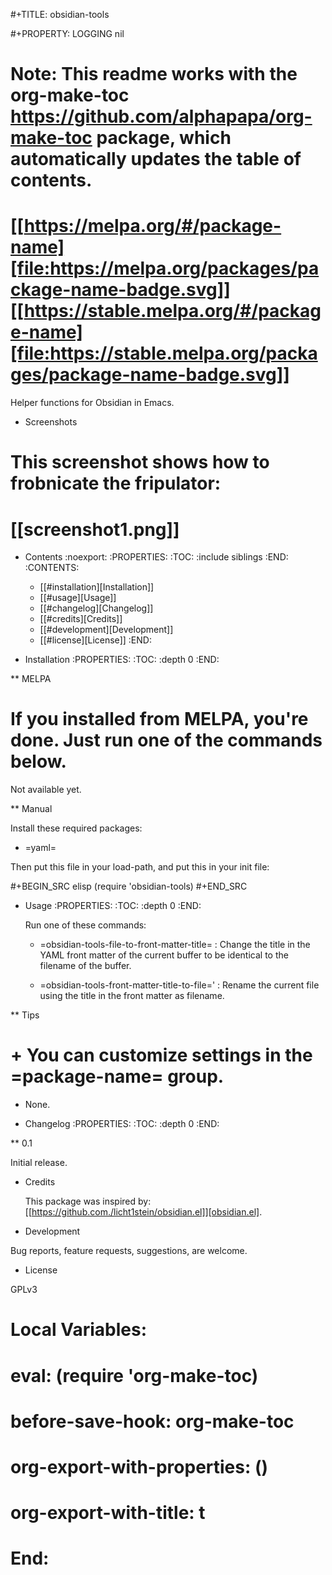 #+TITLE: obsidian-tools

#+PROPERTY: LOGGING nil

# Note: This readme works with the org-make-toc <https://github.com/alphapapa/org-make-toc> package, which automatically updates the table of contents.

# [[https://melpa.org/#/package-name][file:https://melpa.org/packages/package-name-badge.svg]] [[https://stable.melpa.org/#/package-name][file:https://stable.melpa.org/packages/package-name-badge.svg]]

Helper functions for Obsidian in Emacs.

* Screenshots

# This screenshot shows how to frobnicate the fripulator:

# [[screenshot1.png]]

* Contents                                                         :noexport:
:PROPERTIES:
:TOC:      :include siblings
:END:
:CONTENTS:
  -  [[#installation][Installation]]
  -  [[#usage][Usage]]
  -  [[#changelog][Changelog]]
  -  [[#credits][Credits]]
  -  [[#development][Development]]
  -  [[#license][License]]
:END:

* Installation
:PROPERTIES:
:TOC:      :depth 0
:END:

** MELPA

# If you installed from MELPA, you're done.  Just run one of the commands below.
Not available yet.

** Manual

  Install these required packages:

  + =yaml=

  Then put this file in your load-path, and put this in your init file:

  #+BEGIN_SRC elisp
(require 'obsidian-tools)
  #+END_SRC

* Usage
:PROPERTIES:
:TOC:      :depth 0
:END:

  Run one of these commands:

  + =obsidian-tools-file-to-front-matter-title= : Change the title in the YAML
  front matter of the current buffer to be identical to the filename of the
  buffer.

  + =obsidian-tools-front-matter-title-to-file=' : Rename the current file
  using the title in the front matter as filename.

** Tips

# + You can customize settings in the =package-name= group.
+ None.

* Changelog
:PROPERTIES:
:TOC:      :depth 0
:END:

** 0.1

Initial release.

* Credits

  This package was inspired by: [[https://github.com./licht1stein/obsidian.el]][obsidian.el].

* Development

Bug reports, feature requests, suggestions, are welcome.

* License

GPLv3

# Local Variables:
# eval: (require 'org-make-toc)
# before-save-hook: org-make-toc
# org-export-with-properties: ()
# org-export-with-title: t
# End:
